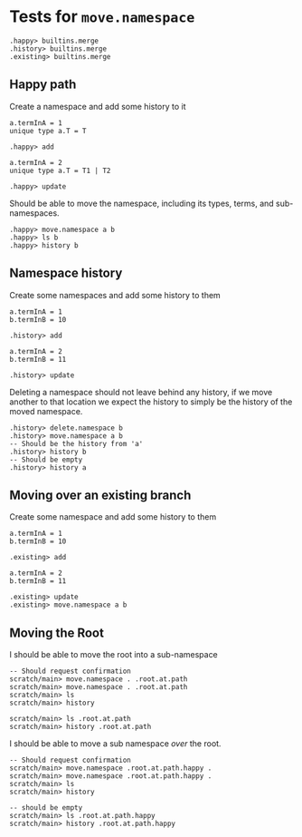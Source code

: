 # Tests for `move.namespace`

```ucm:hide
.happy> builtins.merge
.history> builtins.merge
.existing> builtins.merge
```

## Happy path

Create a namespace and add some history to it

```unison
a.termInA = 1
unique type a.T = T
```

```ucm
.happy> add
```

```unison
a.termInA = 2
unique type a.T = T1 | T2
```

```ucm
.happy> update
```

Should be able to move the namespace, including its types, terms, and sub-namespaces.

```ucm
.happy> move.namespace a b
.happy> ls b
.happy> history b
```


## Namespace history


Create some namespaces and add some history to them

```unison
a.termInA = 1
b.termInB = 10
```

```ucm
.history> add
```

```unison
a.termInA = 2
b.termInB = 11
```

```ucm
.history> update
```

Deleting a namespace should not leave behind any history,
if we move another to that location we expect the history to simply be the history
of the moved namespace. 

```ucm
.history> delete.namespace b
.history> move.namespace a b
-- Should be the history from 'a'
.history> history b
-- Should be empty
.history> history a
```


## Moving over an existing branch 

Create some namespace and add some history to them

```unison
a.termInA = 1
b.termInB = 10
```

```ucm
.existing> add
```

```unison
a.termInA = 2
b.termInB = 11
```

```ucm
.existing> update
.existing> move.namespace a b
```

## Moving the Root 

I should be able to move the root into a sub-namespace

```ucm
-- Should request confirmation
scratch/main> move.namespace . .root.at.path
scratch/main> move.namespace . .root.at.path
scratch/main> ls
scratch/main> history
```

```ucm
scratch/main> ls .root.at.path
scratch/main> history .root.at.path
```

I should be able to move a sub namespace _over_ the root.

```ucm
-- Should request confirmation
scratch/main> move.namespace .root.at.path.happy .
scratch/main> move.namespace .root.at.path.happy .
scratch/main> ls
scratch/main> history
```


```ucm:error
-- should be empty
scratch/main> ls .root.at.path.happy
scratch/main> history .root.at.path.happy
```
